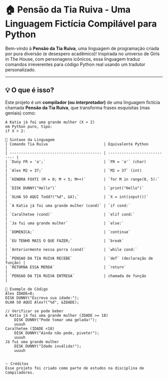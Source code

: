# 🏠 Pensão da Tia Ruiva - Uma Linguagem Fictícia Compilável para Python

Bem-vindo à **Pensão da Tia Ruiva**, uma linguagem de programação criada por pura diversão (e desespero acadêmico)! Inspirada no universo de Girls in The House, com personagens icônicos, essa linguagem traduz comandos irreverentes para código Python real usando um tradutor personalizado.

---

## 💡 O que é isso?

Este projeto é um **compilador (ou interpretador)** de uma linguagem fictícia chamada **Pensão da Tia Ruiva**, que transforma frases esquisitas (mas geniais) como:

```ruiva
A Katia já foi uma grande mulher (X > 2)
em Python puro, tipo:
if X > 2:

🧠 Sintaxe da Linguagem
| Comando Tia Ruiva                         | Equivalente Python           |
| ----------------------------------------- | ---------------------------- |
| `Duny FR = 'a';`                          | `FR = 'a'` (char)            |
| `Alex M2 = 37;`                           | `M2 = 37` (int)              |
| `KENDRA FOXTI (M = 0; M < 5; M++)`        | `for M in range(0, 5):`      |
| `DISK DUNNY("Hello")`                     | `print("Hello")`             |
| `OLHA SO AQUI Todd?("%d", &X);`           | `X = int(input())`           |
| `A Katia já foi uma grande mulher (cond)` | `if cond:`                   |
| `Caralhetee (cond)`                       | `elif cond:`                 |
| `Ja fui uma grande mulher`                | `else:`                      |
| `DOMENICA;`                               | `continue`                   |
| `EU TENHO MAIS O QUE FAZER;`              | `break`                      |
| `Anteriormente nessa porra (cond)`        | `while cond:`                |
| `PENSAO DA TIA RUIVA RECEBE`              | `def` (declaração de função) |
| `RETORNA ESSA MERDA`                      | `return`                     |
| `PENSAO DA TIA RUIVA ENTREGA`             | chamada de função            |

🧪 Exemplo de Código
Alex IDADE=0;
DISK DUNNY("Escreva sua idade:");
OLHA SO AQUI Alex?("%d", &IDADE);

// Verificar se pode beber
A Katia já foi uma grande mulher (IDADE >= 18)
    DISK DUNNY("Pode tomar uma gelada!");
    uuuuh
Caralhetee (IDADE <18)
    DISK DUNNY("Ainda não pode, pivete!");
    uuuuh
Já fui uma grande mulher
    DISK DUNNY("Idade inválida!");
    uuuuh


✨ Créditos
Esse projeto foi criado como parte de estudos na disciplina de Compiladores.
